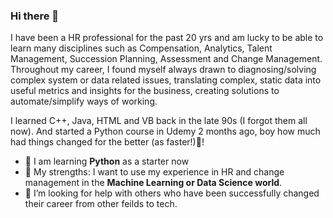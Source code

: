### Hi there 👋
I have been a HR professional for the past 20 yrs and am lucky to be able to learn many disciplines such as Compensation, Analytics, Talent Management, Succession Planning, Assessment and Change Management.  Throughout my career, I found myself always drawn to diagnosing/solving complex system or data related issues, translating complex, static data into useful metrics and insights for the business, creating solutions to automate/simplify ways of working. 

I learned C++, Java, HTML and VB back in the late 90s (I forgot them all now). And started a Python course in Udemy 2 months ago, boy how much had things changed for the better (as faster!)🤯!

- 🌱 I am learning **Python** as a starter now 
- 💪 My strengths: I want to use my experience in HR and change management in the **Machine Learning or Data Science world**. 
- 🤔 I’m looking for help with others who have been successfully changed their career from other feilds to tech.



<!--
**slimrivermoi/slimrivermoi** is a ✨ _special_ ✨ repository because its `README.md` (this file) appears on your GitHub profile.

Here are some ideas to get you started:

- 🔭 I’m currently working on ...
- 🌱 I’m currently learning ...
- 👯 I’m looking to collaborate on ...
- 🤔 I’m looking for help with ...
- 💬 Ask me about ...
- 📫 How to reach me: ...
- 😄 Pronouns: ...
- ⚡ Fun fact: ...
-->
